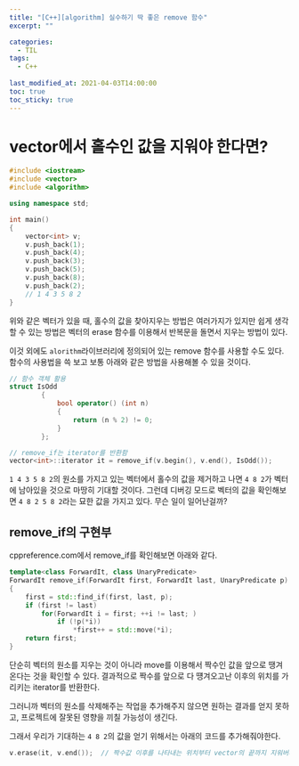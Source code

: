 ```yaml
---
title: "[C++][algorithm] 실수하기 딱 좋은 remove 함수"
excerpt: ""

categories:
  - TIL
tags:
  - C++
 
last_modified_at: 2021-04-03T14:00:00
toc: true
toc_sticky: true
---
```




# vector에서 홀수인 값을 지워야 한다면?



```c++
#include <iostream>
#include <vector>
#include <algorithm>

using namespace std;

int main()
{
    vector<int> v;
    v.push_back(1);
	v.push_back(4);
	v.push_back(3);
	v.push_back(5);
	v.push_back(8);
	v.push_back(2);
    // 1 4 3 5 8 2
}
```



위와 같은 벡터가 있을 때, 홀수의 값을 찾아지우는 방법은 여러가지가 있지만 쉽게 생각할 수 있는 방법은 벡터의 erase 함수를 이용해서 반복문을 돌면서 지우는 방법이 있다.



이것 외에도 `alorithm`라이브러리에 정의되어 있는 remove 함수를 사용할 수도 있다. 함수의 사용법을 쓱 보고 보통 아래와 같은 방법을 사용해볼 수 있을 것이다.

```c++
// 함수 객체 활용
struct IsOdd
		{
			bool operator() (int n)
			{
				return (n % 2) != 0;
			}
		};

// remove_if는 iterator를 반환함
vector<int>::iterator it = remove_if(v.begin(), v.end(), IsOdd());
```

`1 4 3 5 8 2`의 원소를 가지고 있는 벡터에서 홀수의 값을 제거하고 나면 `4 8 2`가 벡터에 남아있을 것으로 마땅히 기대할 것이다. 그런데 디버깅 모드로 벡터의 값을 확인해보면 `4 8 2 5 8 2`라는 묘한 값을 가지고 있다.  무슨 일이 일어난걸까?



## remove_if의 구현부

cppreference.com에서 remove_if를 확인해보면 아래와 같다.

```c++
template<class ForwardIt, class UnaryPredicate>
ForwardIt remove_if(ForwardIt first, ForwardIt last, UnaryPredicate p)
{
    first = std::find_if(first, last, p);
    if (first != last)
        for(ForwardIt i = first; ++i != last; )
            if (!p(*i))
                *first++ = std::move(*i);
    return first;
}
```

단순히 벡터의 원소를 지우는 것이 아니라 move를 이용해서 짝수인 값을 앞으로 땡겨온다는 것을 확인할 수 있다. 결과적으로 짝수를 앞으로 다 떙겨오고난 이후의 위치를 가리키는 iterator를 반환한다.



그러니까 벡터의 원소를 삭제해주는 작업을 추가해주지 않으면 원하는 결과를 얻지 못하고, 프로젝트에 잘못된 영향을 끼칠 가능성이 생긴다.

그래서 우리가 기대하는 `4 8 2`의 값을 얻기 위해서는 아래의 코드를 추가해줘야한다.

```c++
v.erase(it, v.end());  // 짝수값 이후를 나타내는 위치부터 vector의 끝까지 지워버리기
```

